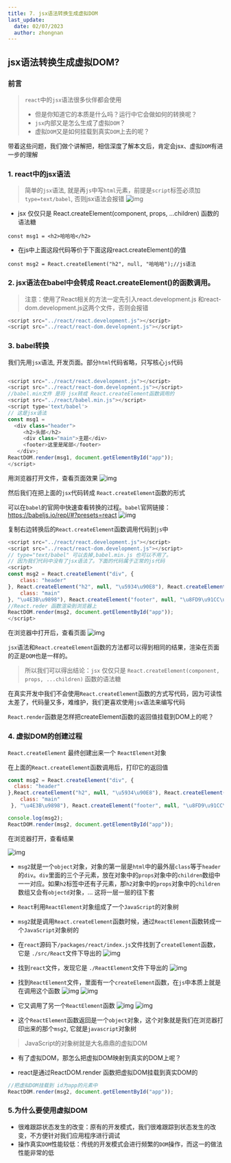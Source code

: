 ```yaml
---
title: 7. jsx语法转换生成虚拟DOM
last_update:
  date: 02/07/2023
  author: zhongnan
---
```


## jsx语法转换生成虚拟DOM?

### 前言
>`react`中的`jsx`语法很多伙伴都会使用
>- 但是你知道它的本质是什么吗？运行中它会做如何的转换呢？
>- `jsx`内部又是怎么生成了虚拟`DOM`？
>- 虚拟`DOM`又是如何挂载到真实`DOM`上去的呢？

带着这些问题，我们做个讲解把，相信深度了解本文后，肯定会jsx、虚拟`DOM`有进一步的理解

### 1. react中的jsx语法
>简单的`jsx`语法, 就是再`js`中写`html`元素，前提是`script`标签必须加 `type=text/babel`, 否则jsx语法会报错
![img](https://img-blog.csdnimg.cn/669b83911e0d4820b2e1a4e9118c900f.png)

- jsx 仅仅只是 React.createElement(component, props, ...children) 函数的语法糖

```const msg1 = <h2>哈哈哈</h2>```

- 在js中上面这段代码等价于下面这段react.createElement()的值

```const msg2 = React.createElement("h2", null, "哈哈哈");//js语法```

### 2. jsx语法在babel中会转成 React.createElement()的函数调用。
>注意：使用了React相关的方法一定先引入react.development.js 和react-dom.development.js这两个文件，否则会报错

```javascript
<script src="../react/react.development.js"></script>
<script src="../react/react-dom.development.js"></script>
```


### 3. babel转换
我们先用`jsx`语法, 开发页面。部分`html`代码省略，只写核心`js`代码

```javascript

<script src="../react/react.development.js"></script>
<script src="../react/react-dom.development.js"></script>
//babel.min文件 是将 jsx转成 React.createElement函数调用的
<script src="../react/babel.min.js"></script>
<script type='text/babel'>
// 这是jsx语法
const msg1 = 
  <div class="header">
     <h2>头部</h2>
     <div class="main">主题</div>
     <footer>这里是尾部</footer>
   </div>;
ReactDOM.render(msg1, document.getElementById("app"));
</script>

```
用浏览器打开文件，查看页面效果
![img](https://img-blog.csdnimg.cn/fa66de7dd07f49a090517b6e7d837a14.png)


然后我们在把上面的`jsx`代码转成 `React.createElement`函数的形式

可以在`babel`的官网中快速查看转换的过程。`babel`官网链接：https://babeljs.io/repl/#?presets=react
![img](https://img-blog.csdnimg.cn/dc6e80a359694b9ca108513dd2d098be.png)


复制右边转换后的`React.createElement`函数调用代码到`js`中

```javascript
<script src="../react/react.development.js"></script>
<script src="../react/react-dom.development.js"></script>
// type="text/babel" 可以去掉,babel.min.js 也可以不用了。
// 因为我们代码中没有了jsx语法了。下面的代码属于正常的js代码
<script>
const msg2 = React.createElement("div", {
   	class: "header"
}, React.createElement("h2", null, "\u5934\u90E8"), React.createElement("div", {
    class: "main"
}, "\u4E3B\u9898"), React.createElement("footer", null, "\u8FD9\u91CC\u662F\u5C3E\u90E8"));
//React.reder 函数渲染到浏览器上
ReactDOM.render(msg2, document.getElementById("app"));
</script>
```

在浏览器中打开后，查看页面
![img](https://img-blog.csdnimg.cn/bc2c4c4a883d40dc8bea31bc97fdfa1f.png)

`jsx`语法和`React.createElement`函数的方法都可以得到相同的结果，渲染在页面的正是`DOM`也是一样的。

>所以我们可以得出结论：`jsx` 仅仅只是 `React.createElement(component, props, ...children)` 函数的语法糖

在真实开发中我们不会使用`React.createElement`函数的方式写代码，因为可读性太差了，代码量又多，难维护，我们更喜欢使用`jsx`语法来编写代码

`React.render`函数是怎样把createElement函数的返回值挂载到DOM上的呢？

### 4. 虚拟DOM的创建过程
```React.createElement``` 最终创建出来一个 ```ReactElement```对象

在上面的```React.createElement```函数调用后，打印它的返回值

```javascript
const msg2 = React.createElement("div", {
  class: "header"
},React.createElement("h2", null, "\u5934\u90E8"), React.createElement("div", {
    class: "main"
 }, "\u4E3B\u9898"), React.createElement("footer", null, "\u8FD9\u91CC\u662F\u5C3E\u90E8"));

console.log(msg2);
ReactDOM.render(msg2, document.getElementById("app"));
```

在浏览器打开，查看结果

![img](https://img-blog.csdnimg.cn/4529a861293b432b9fbd748d581547fb.png)

- ```msg2```就是一个```object```对象，对象的第一层是```html```中的最外层```class```等于```header```的```div```。```div```里面的三个子元素，放在对象中的```props```对象中的```children```数组中一一对应。如果```h2```标签中还有子元素，那```h2```对象中的```props```对象中的```children```数组又会有```objectd```对象，… 这将一层一层的往下套

- ```React```利用```ReactElement```对象组成了一个```JavaScript```的对象树

- ``msg2``就是调用```React.createElement```函数时候，通过```ReactElement```函数转成一个```JavaScript```对象树的

- 在```react```源码下```/packages/react/index.js```文件找到了```createElement```函数，它是 ```./src/React```文件下导出的
![img](https://img-blog.csdnimg.cn/a2b9a9dab04a4a67a87115ec28e36c0e.png)

- 找到```react```文件，发现它是 ```./ReactElement```文件下导出的
![img](https://img-blog.csdnimg.cn/ec4d2408e5274f23aaac2e817e60a1c6.png)


- 找到```ReactElement```文件，里面有一个```createElement```函数，在```js```中本质上就是在调用这个函数
![img](https://img-blog.csdnimg.cn/043e214470514358bc957cb544fb317f.png)
![img](https://img-blog.csdnimg.cn/a3a5a254e0304ce3b122b4ceb0a26c6e.png)


- 它又调用了另一个```ReactElement```函数
![img](https://img-blog.csdnimg.cn/95eaaac92b8741a5bb33c193670eb436.png)
![img](https://img-blog.csdnimg.cn/9d300f9b3577456499529d3b9e3eacf7.png)



- 这个```ReactElement```函数返回是一个```object```对象，这个对象就是我们在浏览器打印出来的那个```msg2```, 它就是```javascript```对象树

>JavaScript的对象树就是大名鼎鼎的虚拟DOM

- 有了虚拟DOM，那怎么把虚拟DOM映射到真实的DOM上呢？

- react是通过ReactDOM.render 函数把虚拟DOM挂载到真实DOM的

```javascript
//把虚拟DOM挂载到 id为app的元素中
ReactDOM.render(msg2, document.getElementById("app"));
```


### 5.为什么要使用虚拟DOM
- 很难跟踪状态发生的改变：原有的开发模式，我们很难跟踪到状态发生的改变，不方便针对我们应用程序进行调试
- 操作真实```DOM```性能较低：传统的开发模式会进行频繁的```DOM```操作，而这一的做法性能非常的低

